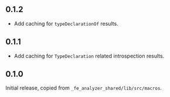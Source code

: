 ## 0.1.2

- Add caching for `typeDeclarationOf` results.

## 0.1.1

- Add caching for `TypeDeclaration` related introspection results.

## 0.1.0

Initial release, copied from `_fe_analyzer_shared/lib/src/macros`.
